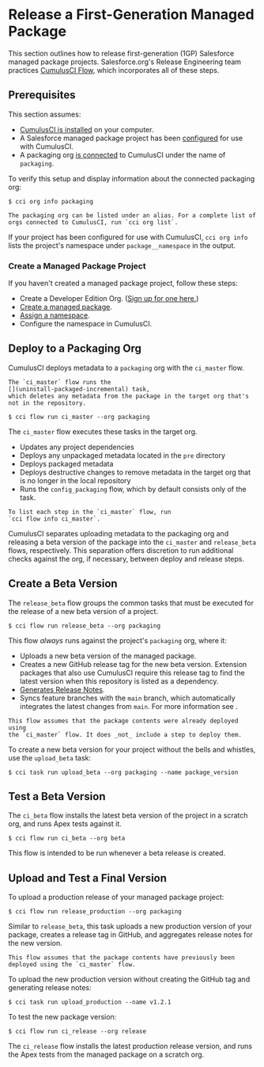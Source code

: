 # Release a First-Generation Managed Package

This section outlines how to release first-generation (1GP) Salesforce
managed package projects. Salesforce.org's Release Engineering team
practices [CumulusCI Flow](cumulusci-flow), which incorporates all of these steps.

## Prerequisites

This section assumes:

-   [CumulusCI is installed](get-started) on your computer.
-   A Salesforce managed package project has been [configured](work-on-an-existing-cumulusci-project)
    for use with CumulusCI.
-   A packaging org [is connected](connected-orgs) to CumulusCI under the name of `packaging`.

To verify this setup and display information about the connected
packaging org:

```console
$ cci org info packaging
```

```{note}
The packaging org can be listed under an alias. For a complete list of
orgs connected to CumulusCI, run `cci org list`.
```

If your project has been configured for use with CumulusCI,
`cci org info` lists the project's namespace under `package__namespace`
in the output.

### Create a Managed Package Project

If you haven't created a managed package project, follow these steps:

-   Create a Developer Edition Org. ([Sign up for one
    here.](https://developer.salesforce.com/signup))
-   [Create a managed
    package](https://developer.salesforce.com/docs/atlas.en-us.packagingGuide.meta/packagingGuide/packaging_uploading.htm).
-   [Assign a
    namespace](https://developer.salesforce.com/docs/atlas.en-us.packagingGuide.meta/packagingGuide/isv2_3_quickstart.htm).
-   Configure the namespace in CumulusCI.

## Deploy to a Packaging Org

CumulusCI deploys metadata to a `packaging` org with the `ci_master`
flow.

```{warning}
The `ci_master` flow runs the
[](uninstall-packaged-incremental) task,
which deletes any metadata from the package in the target org that's
not in the repository.
```

```console
$ cci flow run ci_master --org packaging
```

The `ci_master` flow executes these tasks in the target org.

-   Updates any project dependencies
-   Deploys any unpackaged metadata located in the `pre` directory
-   Deploys packaged metadata
-   Deploys destructive changes to remove metadata in the target org
    that is no longer in the local repository
-   Runs the `config_packaging` flow, which by default consists only of
    the [](update-admin-profile) task.

```{tip}
To list each step in the `ci_master` flow, run
`cci flow info ci_master`.
```

CumulusCI separates uploading metadata to the packaging org and
releasing a beta version of the package into the `ci_master` and
`release_beta` flows, respectively. This separation offers discretion to
run additional checks against the org, if necessary, between deploy and
release steps.

## Create a Beta Version

The `release_beta` flow groups the common tasks that must be executed
for the release of a new beta version of a project.

```console
$ cci flow run release_beta --org packaging
```

This flow _always_ runs against the project's `packaging` org, where
it:

-   Uploads a new beta version of the managed package.
-   Creates a new GitHub release tag for the new beta version. Extension
    packages that also use CumulusCI require this release tag to find
    the latest version when this repository is listed as a dependency.
-   [Generates Release Notes](github-release-notes).
-   Syncs feature branches with the `main` branch, which automatically
    integrates the latest changes from `main`. For more information see
    [](auto-merging).

```{important}
This flow assumes that the package contents were already deployed using
the `ci_master` flow. It does _not_ include a step to deploy them.
```

To create a new beta version for your project without the bells and
whistles, use the `upload_beta` task:

```console
$ cci task run upload_beta --org packaging --name package_version
```

## Test a Beta Version

The `ci_beta` flow installs the latest beta version of the project in a
scratch org, and runs Apex tests against it.

```console
$ cci flow run ci_beta --org beta
```

This flow is intended to be run whenever a beta release is created.

## Upload and Test a Final Version

To upload a production release of your managed package project:

```
$ cci flow run release_production --org packaging
```

Similar to `release_beta`, this task uploads a new production version of
your package, creates a release tag in GitHub, and aggregates release
notes for the new version.

```{important}
This flow assumes that the package contents have previously been
deployed using the `ci_master` flow.
```

To upload the new production version without creating the GitHub tag and
generating release notes:

```
$ cci task run upload_production --name v1.2.1
```

To test the new package version:

```
$ cci flow run ci_release --org release
```

The `ci_release` flow installs the latest production release version,
and runs the Apex tests from the managed package on a scratch org.

